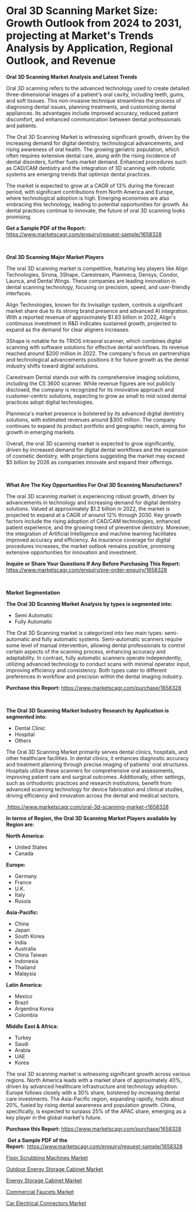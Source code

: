 <p><h1>Oral 3D Scanning Market Size: Growth Outlook from 2024 to 2031, projecting at Market's Trends Analysis by Application, Regional Outlook, and Revenue</h1></p><p><strong>Oral 3D Scanning Market Analysis and Latest Trends</strong></p>
<p><p>Oral 3D scanning refers to the advanced technology used to create detailed three-dimensional images of a patient's oral cavity, including teeth, gums, and soft tissues. This non-invasive technique streamlines the process of diagnosing dental issues, planning treatments, and customizing dental appliances. Its advantages include improved accuracy, reduced patient discomfort, and enhanced communication between dental professionals and patients.</p><p>The Oral 3D Scanning Market is witnessing significant growth, driven by the increasing demand for digital dentistry, technological advancements, and rising awareness of oral health. The growing geriatric population, which often requires extensive dental care, along with the rising incidence of dental disorders, further fuels market demand. Enhanced procedures such as CAD/CAM dentistry and the integration of 3D scanning with robotic systems are emerging trends that optimize dental practices.</p><p>The market is expected to grow at a CAGR of 13% during the forecast period, with significant contributions from North America and Europe, where technological adoption is high. Emerging economies are also embracing this technology, leading to potential opportunities for growth. As dental practices continue to innovate, the future of oral 3D scanning looks promising.</p></p>
<p><strong>Get a Sample PDF of the Report:&nbsp;</strong> <a href="https://www.marketscagr.com/enquiry/request-sample/1658328?utm_campaign=1267&utm_medium=2&utm_source=Github&utm_content=ia&utm_term=28092024&utm_id=oral-3d-scanning">https://www.marketscagr.com/enquiry/request-sample/1658328</a></p>
<p>&nbsp;</p>
<p><strong>Oral 3D Scanning Major Market Players</strong></p>
<p><p>The oral 3D scanning market is competitive, featuring key players like Align Technologies, Sirona, 3Shape, Carestream, Planmeca, Densys, Condor, Launca, and Dental Wings. These companies are leading innovation in dental scanning technology, focusing on precision, speed, and user-friendly interfaces.</p><p>Align Technologies, known for its Invisalign system, controls a significant market share due to its strong brand presence and advanced AI integration. With a reported revenue of approximately $1.83 billion in 2022, Align's continuous investment in R&D indicates sustained growth, projected to expand as the demand for clear aligners increases.</p><p>3Shape is notable for its TRIOS intraoral scanner, which combines digital scanning with software solutions for effective dental workflows. Its revenue reached around $200 million in 2022. The company's focus on partnerships and technological advancements positions it for future growth as the dental industry shifts toward digital solutions.</p><p>Carestream Dental stands out with its comprehensive imaging solutions, including the CS 3600 scanner. While revenue figures are not publicly disclosed, the company is recognized for its innovative approach and customer-centric solutions, expecting to grow as small to mid-sized dental practices adopt digital technologies.</p><p>Planmeca's market presence is bolstered by its advanced digital dentistry solutions, with estimated revenues around $300 million. The company continues to expand its product portfolio and geographic reach, aiming for growth in emerging markets.</p><p>Overall, the oral 3D scanning market is expected to grow significantly, driven by increased demand for digital dental workflows and the expansion of cosmetic dentistry, with projections suggesting the market may exceed $5 billion by 2026 as companies innovate and expand their offerings.</p></p>
<p>&nbsp;</p>
<p><strong>What Are The Key Opportunities For Oral 3D Scanning Manufacturers?</strong></p>
<p><p>The oral 3D scanning market is experiencing robust growth, driven by advancements in technology and increasing demand for digital dentistry solutions. Valued at approximately $1.2 billion in 2022, the market is projected to expand at a CAGR of around 12% through 2030. Key growth factors include the rising adoption of CAD/CAM technologies, enhanced patient experience, and the growing trend of preventive dentistry. Moreover, the integration of Artificial Intelligence and machine learning facilitates improved accuracy and efficiency. As insurance coverage for digital procedures increases, the market outlook remains positive, promising extensive opportunities for innovation and investment.</p></p>
<p><strong>Inquire or Share Your Questions If Any Before Purchasing This Report:</strong> <a href="https://www.marketscagr.com/enquiry/pre-order-enquiry/1658328?utm_campaign=1267&utm_medium=2&utm_source=Github&utm_content=ia&utm_term=28092024&utm_id=oral-3d-scanning">https://www.marketscagr.com/enquiry/pre-order-enquiry/1658328</a></p>
<p>&nbsp;</p>
<p><strong>Market Segmentation</strong></p>
<p><strong>The Oral 3D Scanning Market Analysis by types is segmented into:</strong></p>
<p><ul><li>Semi Automatic</li><li>Fully Automatic</li></ul></p>
<p><p>The Oral 3D Scanning market is categorized into two main types: semi-automatic and fully automatic systems. Semi-automatic scanners require some level of manual intervention, allowing dental professionals to control certain aspects of the scanning process, enhancing accuracy and adaptability. In contrast, fully automatic scanners operate independently, utilizing advanced technology to conduct scans with minimal operator input, improving efficiency and consistency. Both types cater to different preferences in workflow and precision within the dental imaging industry.</p></p>
<p><strong>Purchase this Report:&nbsp;</strong><a href="https://www.marketscagr.com/purchase/1658328?utm_campaign=1267&utm_medium=2&utm_source=Github&utm_content=ia&utm_term=28092024&utm_id=oral-3d-scanning">https://www.marketscagr.com/purchase/1658328</a></p>
<p>&nbsp;</p>
<p><strong>The Oral 3D Scanning Market Industry Research by Application is segmented into:</strong></p>
<p><ul><li>Dental Clinic</li><li>Hospital</li><li>Others</li></ul></p>
<p><p>The Oral 3D Scanning Market primarily serves dental clinics, hospitals, and other healthcare facilities. In dental clinics, it enhances diagnostic accuracy and treatment planning through precise imaging of patients' oral structures. Hospitals utilize these scanners for comprehensive oral assessments, improving patient care and surgical outcomes. Additionally, other settings, such as orthodontic practices and research institutions, benefit from advanced scanning technology for device fabrication and clinical studies, driving efficiency and innovation across the dental and medical sectors.</p></p>
<p><a href="https://www.marketscagr.com/oral-3d-scanning-market-r1658328?utm_campaign=1267&utm_medium=2&utm_source=Github&utm_content=ia&utm_term=28092024&utm_id=oral-3d-scanning">&nbsp;https://www.marketscagr.com/oral-3d-scanning-market-r1658328</a></p>
<p><strong>In terms of Region, the Oral 3D Scanning Market Players available by Region are:</strong></p>
<p>
    <p> <strong> North America: </strong>
        <ul>
            <li>United States</li>
            <li>Canada</li>
        </ul>
        </p> 
    <p> <strong> Europe: </strong>
        <ul>
            <li>Germany</li>
            <li>France</li>
            <li>U.K.</li>
            <li>Italy</li>
            <li>Russia</li>
        </ul>
        </p> 
    <p> <strong> Asia-Pacific: </strong>
        <ul>
            <li>China</li>
            <li>Japan</li>
            <li>South Korea</li>
            <li>India</li>
            <li>Australia</li>
            <li>China Taiwan</li>
            <li>Indonesia</li>
            <li>Thailand</li>
            <li>Malaysia</li>
        </ul>
        </p> 
    <p> <strong> Latin America: </strong>
        <ul>
            <li>Mexico</li>
            <li>Brazil</li>
            <li>Argentina Korea</li>
            <li>Colombia</li>
        </ul>
        </p> 
    <p> <strong> Middle East & Africa: </strong>
        <ul>
            <li>Turkey</li>
            <li>Saudi</li>
            <li>Arabia</li>
            <li>UAE</li>
            <li>Korea</li>
        </ul>
    </p>
    </p>
<p><p>The oral 3D scanning market is witnessing significant growth across various regions. North America leads with a market share of approximately 40%, driven by advanced healthcare infrastructure and technology adoption. Europe follows closely with a 30% share, bolstered by increasing dental care investments. The Asia-Pacific region, expanding rapidly, holds about 20%, fueled by rising dental awareness and population growth. China, specifically, is expected to surpass 25% of the APAC share, emerging as a key player in the global market's future.</p></p>
<p><strong>Purchase this Report: </strong><a href="https://www.marketscagr.com/purchase/1658328?utm_campaign=1267&utm_medium=2&utm_source=Github&utm_content=ia&utm_term=28092024&utm_id=oral-3d-scanning">https://www.marketscagr.com/purchase/1658328</a></p>
<p>&nbsp;<strong>Get a Sample PDF of the Report:&nbsp;&nbsp;</strong><a href="https://www.marketscagr.com/enquiry/request-sample/1658328?utm_campaign=1267&utm_medium=2&utm_source=Github&utm_content=ia&utm_term=28092024&utm_id=oral-3d-scanning">https://www.marketscagr.com/enquiry/request-sample/1658328</a></p>
<p><strong></strong></p>
<p><p><a href="https://www.linkedin.com/pulse/global-perspectives-floor-scrubbing-machines-market-trends-gyyce?trackingId=BL8o3bAWTu%2BGSDjBo3wtsQ%3D%3D&utm_campaign=1267&utm_medium=2&utm_source=Github&utm_content=ia&utm_term=28092024&utm_id=oral-3d-scanning">Floor Scrubbing Machines Market</a></p><p><a href="https://issuu.com/reportprime-2/docs/outdoor-energy-storage-cabinet-mark_59e1c22580ee5c?utm_campaign=1267&utm_medium=2&utm_source=Github&utm_content=ia&utm_term=28092024&utm_id=oral-3d-scanning">Outdoor Energy Storage Cabinet​ Market</a></p><p><a href="https://issuu.com/reportprime-2/docs/energy-storage-cabinet-market-size-_dd1eff99bfa5a0?utm_campaign=1267&utm_medium=2&utm_source=Github&utm_content=ia&utm_term=28092024&utm_id=oral-3d-scanning">Energy Storage Cabinet​ Market</a></p><p><a href="https://www.linkedin.com/pulse/how-commercial-faucets-market-evolve-growth-analysis-year-2024-w77xf?trackingId=JfhKTOj3ROSE4P1AHgI0aA%3D%3D&utm_campaign=1267&utm_medium=2&utm_source=Github&utm_content=ia&utm_term=28092024&utm_id=oral-3d-scanning">Commercial Faucets Market</a></p><p><a href="https://www.linkedin.com/pulse/car-electrical-connectors-market-size-share-competitive-landscape-bh23f?utm_campaign=1267&utm_medium=2&utm_source=Github&utm_content=ia&utm_term=28092024&utm_id=oral-3d-scanning">Car Electrical Connectors Market</a></p></p>